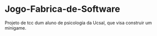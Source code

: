 # Jogo-Fabrica-de-Software
Projeto de tcc dum aluno de psicologia da Ucsal, que visa construir um minigame.
